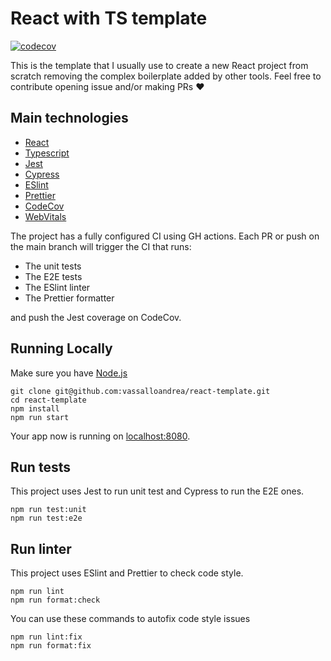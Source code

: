 # React with TS template

[![codecov](https://codecov.io/gh/vassalloandrea/react-template/branch/main/graph/badge.svg?token=FDMIA9PIGN)](https://codecov.io/gh/vassalloandrea/react-template)

This is the template that I usually use to create a new React project from scratch removing
the complex boilerplate added by other tools.
Feel free to contribute opening issue and/or making PRs ❤️

## Main technologies

- [React](https://reactjs.org/)
- [Typescript](https://www.typescriptlang.org/)
- [Jest](https://github.com/facebook/jest)
- [Cypress](https://www.cypress.io/)
- [ESlint](https://github.com/eslint/eslint)
- [Prettier](https://github.com/prettier/prettier)
- [CodeCov](https://about.codecov.io/)
- [WebVitals](https://web.dev/vitals/)

The project has a fully configured CI using GH actions.
Each PR or push on the main branch will trigger the CI that runs:

- The unit tests
- The E2E tests
- The ESlint linter
- The Prettier formatter

and push the Jest coverage on CodeCov.

## Running Locally

Make sure you have [Node.js](http://nodejs.org/)

```
git clone git@github.com:vassalloandrea/react-template.git
cd react-template
npm install
npm run start
```

Your app now is running on [localhost:8080](http://localhost:8080/).

## Run tests

This project uses Jest to run unit test and Cypress to run the E2E ones.

```
npm run test:unit
npm run test:e2e
```

## Run linter

This project uses ESlint and Prettier to check code style.

```
npm run lint
npm run format:check
```

You can use these commands to autofix code style issues

```
npm run lint:fix
npm run format:fix
```
